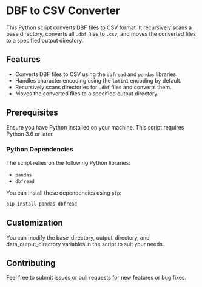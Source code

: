 # DBF to CSV Converter

This Python script converts DBF files to CSV format. It recursively scans a base directory, converts all `.dbf` files to `.csv`, and moves the converted files to a specified output directory.

## Features

- Converts DBF files to CSV using the `dbfread` and `pandas` libraries.
- Handles character encoding using the `latin1` encoding by default.
- Recursively scans directories for `.dbf` files and converts them.
- Moves the converted files to a specified output directory.

## Prerequisites

Ensure you have Python installed on your machine. This script requires Python 3.6 or later.

### Python Dependencies

The script relies on the following Python libraries:

- `pandas`
- `dbfread`

You can install these dependencies using `pip`:

```bash
pip install pandas dbfread
```

## Customization

You can modify the base_directory, output_directory, and data_output_directory variables in the script to suit your needs.

## Contributing
Feel free to submit issues or pull requests for new features or bug fixes.
